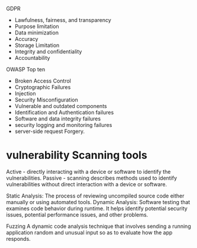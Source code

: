 GDPR
- Lawfulness, fairness, and transparency
- Purpose limitation
- Data minimization
- Accuracy
- Storage Limitation
- Integrity and confidentiality
- Accountability

OWASP Top ten
- Broken Access Control
- Cryptographic Failures
- Injection
- Security Misconfiguration
- Vulnerable and outdated components
- Identification and Authentication failures
- Software and data integrity failures
- security logging and monitoring failures
- server-side request Forgery. 

# vulnerability Scanning tools
Active - directly interacting with a device or software to identify the vulnerabilities.
Passive - scanning describes methods used to identify vulnerabilities without direct interaction with a device or software. 


Static Analysis: The process of reviewing uncompiled source code either manually or using automated tools. 
Dynamic Analysis: Software testing that examines code behavior during runtime. It helps identify potential security issues, potential performance issues, and other problems.

Fuzzing A dynamic code analysis technique that involves sending a running application random and unusual input so as to evaluate how the app responds.



